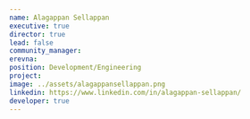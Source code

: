 ```yaml
---
name: Alagappan Sellappan
executive: true
director: true
lead: false
community_manager:
erevna:   
position: Development/Engineering
project:  
image: ../assets/alagappansellappan.png
linkedin: https://www.linkedin.com/in/alagappan-sellappan/
developer: true
---
```


